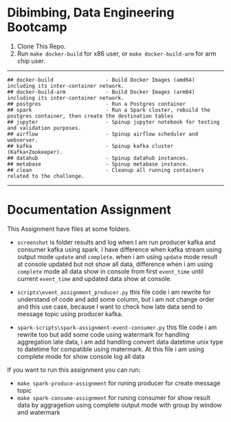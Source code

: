 # Dibimbing, Data Engineering Bootcamp

1. Clone This Repo.
2. Run `make docker-build` for x86 user, or `make docker-build-arm` for arm chip user.

---
```
## docker-build                 - Build Docker Images (amd64) including its inter-container network.
## docker-build-arm             - Build Docker Images (arm64) including its inter-container network.
## postgres                     - Run a Postgres container
## spark                        - Run a Spark cluster, rebuild the postgres container, then create the destination tables
## jupyter                      - Spinup jupyter notebook for testing and validation purposes.
## airflow                      - Spinup airflow scheduler and webserver.
## kafka                        - Spinup kafka cluster (Kafka+Zookeeper).
## datahub                      - Spinup datahub instances.
## metabase                     - Spinup metabase instance.
## clean                        - Cleanup all running containers related to the challenge.
```

---

# Documentation Assignment

This Assignment have files at some folders.
- `screenshot` is folder results and log when I am run producer kafka and consumer kafka using spark. I have difference when kafka stream using output mode `update` and `complete`. when i am using `update` mode result at console updated but not show all data, difference when i am using `complete` mode all data show in console from first `event_time` until current `event_time` and updated data show at console.

- `scripts\event_assignment_producer.py` this file code i am rewrite for understand of code and add some column, but i am not change order and this use case, because I want to check how late data send to message topic using producer kafka.

- `spark-scripts\spark-assignment-event-consumer.py` this file code i am rewrite too but add some code using watermark for handling aggregation late data, i am add handling convert data datetime unix type to datetime for compatible using matermark. At this file i am using complete mode for show console log all data


If you want to run this assignment you can run:
- `make spark-produce-assignment` for runing producer for create message topic
- `make spark-consume-assignment` for runing consumer for show result data by aggragetion using complete output mode with group  by window and watermark